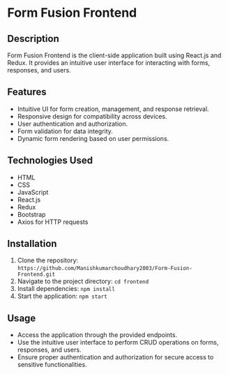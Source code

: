 # Form Fusion Frontend

## Description
Form Fusion Frontend is the client-side application built using React.js and Redux. It provides an intuitive user interface for interacting with forms, responses, and users.

## Features
- Intuitive UI for form creation, management, and response retrieval.
- Responsive design for compatibility across devices.
- User authentication and authorization.
- Form validation for data integrity.
- Dynamic form rendering based on user permissions.

## Technologies Used
- HTML
- CSS
- JavaScript
- React.js
- Redux
- Bootstrap
- Axios for HTTP requests

## Installation
1. Clone the repository: `https://github.com/Manishkumarchoudhary2003/Form-Fusion-Frontend.git`
2. Navigate to the project directory: `cd frontend`
3. Install dependencies: `npm install`
4. Start the application: `npm start`

## Usage
- Access the application through the provided endpoints.
- Use the intuitive user interface to perform CRUD operations on forms, responses, and users.
- Ensure proper authentication and authorization for secure access to sensitive functionalities.
